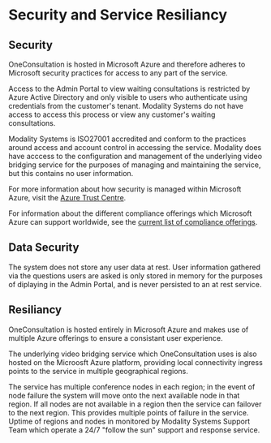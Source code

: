 # Security and Service Resiliancy

## Security

OneConsultation is hosted in Microsoft Azure and therefore adheres to Microsoft security practices for access to any part of the service. 

Access to the Admin Portal to view waiting consultations is restricted by Azure Active Directory and only visible to users who authenticate using credentials from the customer's tenant. Modality Systems do not have access to access this process or view any customer's waiting consultations.

Modality Systems is ISO27001 accredited and conform to the practices around access and account control in accessing the service. Modality does have acccess to the configuration and management of the underlying video bridging service for the purposes of managing and maintaining the service, but this contains no user information.

For more information about how security is managed within Microsoft Azure, visit the [Azure Trust Centre](https://www.microsoft.com/en-us/trustcenter/security/azure-security).

For information about the different compliance offerings which Microsoft Azure can support worldwide, see the [current list of compliance offerings](https://www.microsoft.com/en-us/trustcenter/compliance/complianceofferings).

## Data Security

The system does not store any user data at rest. User information gathered via the questions users are asked is only stored in memory for the purposes of diplaying in the Admin Portal, and is never persisted to an at rest service.

## Resiliancy

OneConsultation is hosted entirely in Microsoft Azure and makes use of multiple Azure offerings to ensure a consistant user experience.

The underlying video bridging service which OneConsultation uses is also hosted on the Microosft Azure platform, providing local connectivity ingress points to the service in multiple geographical regions.

The service has multiple conference nodes in each region; in the event of node failure the system will move onto the next available node in that region. If all nodes are not available in a region then the service can failover to the next region. This provides multiple points of failure in the service. Uptime of regions and nodes in monitored by Modality Systems Support Team which operate a 24/7 "follow the sun" support and response service.
